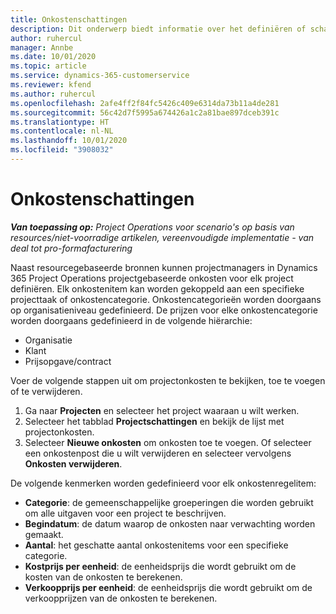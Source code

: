 ```yaml
---
title: Onkostenschattingen
description: Dit onderwerp biedt informatie over het definiëren of schatten van projectgebaseerde onkosten.
author: ruhercul
manager: Annbe
ms.date: 10/01/2020
ms.topic: article
ms.service: dynamics-365-customerservice
ms.reviewer: kfend
ms.author: ruhercul
ms.openlocfilehash: 2afe4ff2f84fc5426c409e6314da73b11a4de281
ms.sourcegitcommit: 56c42d7f5995a674426a1c2a81bae897dceb391c
ms.translationtype: HT
ms.contentlocale: nl-NL
ms.lasthandoff: 10/01/2020
ms.locfileid: "3908032"
---
```

# <a name="expense-estimates"></a>Onkostenschattingen
_**Van toepassing op:** Project Operations voor scenario's op basis van resources/niet-voorradige artikelen, vereenvoudigde implementatie - van deal tot pro-formafacturering_

Naast resourcegebaseerde bronnen kunnen projectmanagers in Dynamics 365 Project Operations projectgebaseerde onkosten voor elk project definiëren. Elk onkostenitem kan worden gekoppeld aan een specifieke projecttaak of onkostencategorie. Onkostencategorieën worden doorgaans op organisatieniveau gedefinieerd. De prijzen voor elke onkostencategorie worden doorgaans gedefinieerd in de volgende hiërarchie:

- Organisatie
- Klant
- Prijsopgave/contract

Voer de volgende stappen uit om projectonkosten te bekijken, toe te voegen of te verwijderen.

1. Ga naar **Projecten** en selecteer het project waaraan u wilt werken.
2. Selecteer het tabblad **Projectschattingen** en bekijk de lijst met projectonkosten.
3. Selecteer **Nieuwe onkosten** om onkosten toe te voegen. Of selecteer een onkostenpost die u wilt verwijderen en selecteer vervolgens **Onkosten verwijderen**.

De volgende kenmerken worden gedefinieerd voor elk onkostenregelitem:

- **Categorie**: de gemeenschappelijke groeperingen die worden gebruikt om alle uitgaven voor een project te beschrijven.
- **Begindatum**: de datum waarop de onkosten naar verwachting worden gemaakt.
- **Aantal**: het geschatte aantal onkostenitems voor een specifieke categorie.
- **Kostprijs per eenheid**: de eenheidsprijs die wordt gebruikt om de kosten van de onkosten te berekenen.
- **Verkoopprijs per eenheid**: de eenheidsprijs die wordt gebruikt om de verkoopprijzen van de onkosten te berekenen.

